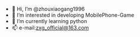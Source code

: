 - 👋 Hi, I’m @zhouxiaogang1996
- 👀 I’m interested in developing MobilePhone-Game  
- 🌱 I’m currently learning python
- 📫 e-mail:zxg_official@163.com

<!---
zhouxiaogang1996/zhouxiaogang1996 is a ✨ special ✨ repository because its `README.md` (this file) appears on your GitHub profile.
You can click the Preview link to take a look at your changes.
--->
